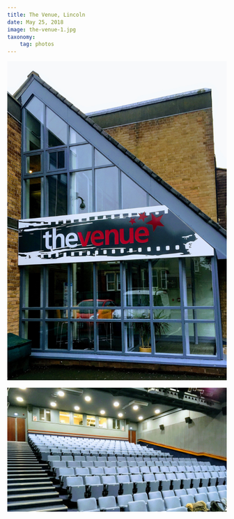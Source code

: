 ```yaml
---
title: The Venue, Lincoln
date: May 25, 2018
image: the-venue-1.jpg
taxonomy:
    tag: photos
---
```


![image](/assets/images/the-venue-1.jpg)

![image](/assets/images/the-venue-2.jpg)
